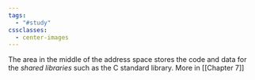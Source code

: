 ```yaml
---
tags:
  - "#study"
cssclasses:
  - center-images
---
```

The area in the middle of the address space stores the code and data for the *shared libraries* such as the C standard library. More in [[Chapter 7]]
